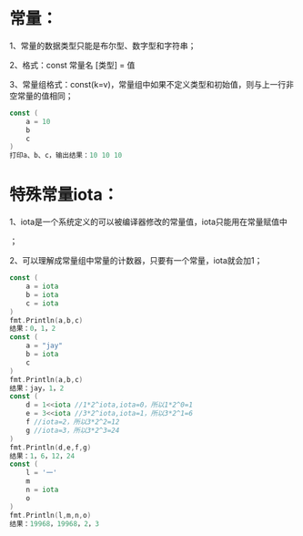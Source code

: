 # 常量：

1、常量的数据类型只能是布尔型、数字型和字符串；

2、格式：const 常量名 [类型] = 值

3、常量组格式：const(k=v)，常量组中如果不定义类型和初始值，则与上一行非空常量的值相同；

```go
const (
    a = 10
    b
    c
)
打印a、b、c，输出结果：10 10 10
```

# 特殊常量iota：

1、iota是一个系统定义的可以被编译器修改的常量值，iota只能用在常量赋值中

；

2、可以理解成常量组中常量的计数器，只要有一个常量，iota就会加1；

```go
const (
    a = iota
    b = iota
    c = iota
)
fmt.Println(a,b,c)
结果：0，1，2
const (
    a = "jay"
    b = iota
    c
)
fmt.Println(a,b,c)
结果：jay，1，2
const (
    d = 1<<iota //1*2^iota,iota=0，所以1*2^0=1
    e = 3<<iota //3*2^iota,iota=1，所以3*2^1=6
    f //iota=2，所以3*2^2=12
    g //iota=3，所以3*2^3=24
)
fmt.Println(d,e,f,g)
结果：1，6，12，24
const (
    l = '一'
    m
    n = iota
    o
)
fmt.Println(l,m,n,o)
结果：19968，19968，2，3
```

